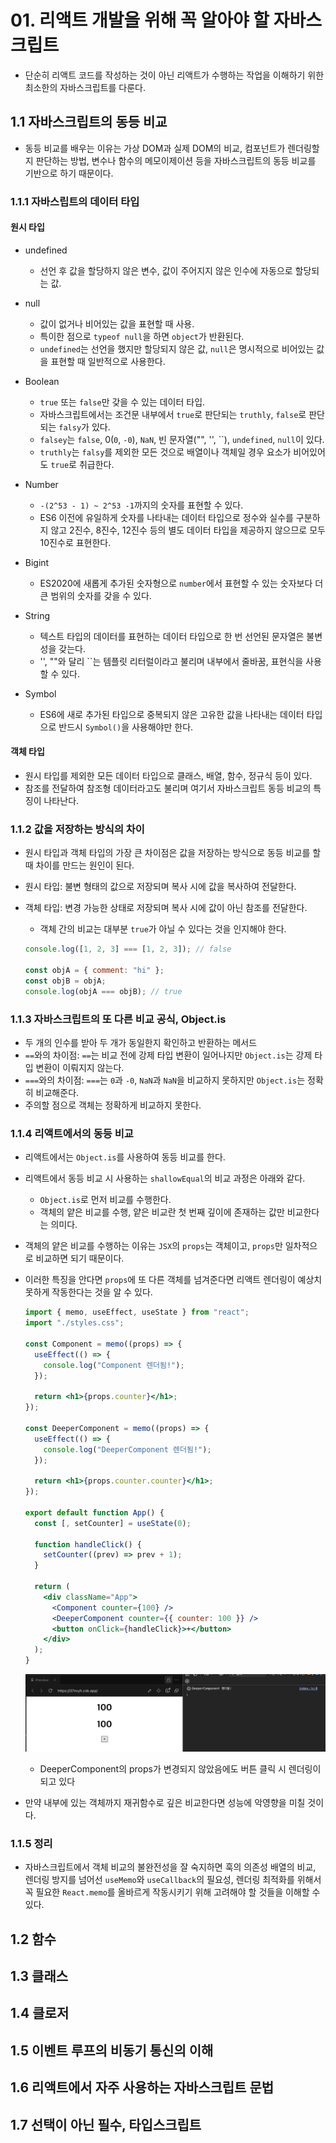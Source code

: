 # 01. 리액트 개발을 위해 꼭 알아야 할 자바스크립트

- 단순히 리액트 코드를 작성하는 것이 아닌 리액트가 수행하는 작업을 이해하기 위한 최소한의 자바스크립트를 다룬다.

## 1.1 자바스크립트의 동등 비교

- 동등 비교를 배우는 이유는 가상 DOM과 실제 DOM의 비교, 컴포넌트가 렌더링할지 판단하는 방법, 변수나 함수의 메모이제이션 등을 자바스크립트의 동등 비교를 기반으로 하기 때문이다.

### 1.1.1 자바스립트의 데이터 타입

#### 원시 타입

- undefined

  - 선언 후 값을 할당하지 않은 변수, 값이 주어지지 않은 인수에 자동으로 할당되는 값.

- null

  - 값이 없거나 비어있는 값을 표현할 때 사용.
  - 특이한 점으로 `typeof null`을 하면 `object`가 반환된다.
  - `undefined`는 선언을 했지만 할당되지 않은 값, `null`은 명시적으로 비어있는 값을 표현할 때 일반적으로 사용한다.

- Boolean

  - `true` 또는 `false`만 갖을 수 있는 데이터 타입.
  - 자바스크립트에서는 조건문 내부에서 `true`로 판단되는 `truthly`, `false`로 판단되는 `falsy`가 있다.
  - `falsey`는 `false`, 0(`0`, `-0`), `NaN`, 빈 문자열("", '', ``), `undefined`, `null`이 있다.
  - `truthly`는 `falsy`를 제외한 모든 것으로 배열이나 객체일 경우 요소가 비어있어도 `true`로 취급한다.

- Number

  - `-(2^53 - 1) ~ 2^53 -1`까지의 숫자를 표현할 수 있다.
  - ES6 이전에 유일하게 숫자를 나타내는 데이터 타입으로 정수와 실수를 구분하지 않고 2진수, 8진수, 12진수 등의 별도 데이터 타입을 제공하지 않으므로 모두 10진수로 표현한다.

- Bigint

  - ES2020에 새롭게 추가된 숫자형으로 `number`에서 표현할 수 있는 숫자보다 더 큰 범위의 숫자를 갖을 수 있다.

- String

  - 텍스트 타입의 데이터를 표현하는 데이터 타입으로 한 번 선언된 문자열은 불변성을 갖는다.
  - '', ""와 달리 ``는 템플릿 리터럴이라고 불리며 내부에서 줄바꿈, 표현식을 사용할 수 있다.

- Symbol
  - ES6에 새로 추가된 타입으로 중복되지 않은 고유한 값을 나타내는 데이터 타입으로 반드시 `Symbol()`을 사용해야만 한다.

#### 객체 타입

- 원시 타입를 제외한 모든 데이터 타입으로 클래스, 배열, 함수, 정규식 등이 있다.
- 참조를 전달하여 참조형 데이터라고도 불리며 여기서 자바스크립트 동등 비교의 특징이 나타난다.

### 1.1.2 값을 저장하는 방식의 차이

- 원시 타입과 객체 타입의 가장 큰 차이점은 값을 저장하는 방식으로 동등 비교를 할 때 차이를 만드는 원인이 된다.
- 원시 타입: 불변 형태의 값으로 저장되며 복사 시에 값을 복사하여 전달한다.
- 객체 타입: 변경 가능한 상태로 저장되며 복사 시에 값이 아닌 참조를 전달한다.

  - 객체 간의 비교는 대부분 `true`가 아닐 수 있다는 것을 인지해야 한다.

  ```js
  console.log([1, 2, 3] === [1, 2, 3]); // false

  const objA = { comment: "hi" };
  const objB = objA;
  console.log(objA === objB); // true
  ```

### 1.1.3 자바스크립트의 또 다른 비교 공식, Object.is

- 두 개의 인수를 받아 두 개가 동일한지 확인하고 반환하는 메서드
- `==`와의 차이점: `==`는 비교 전에 강제 타입 변환이 일어나지만 `Object.is`는 강제 타입 변환이 이뤄지지 않는다.
- `===`와의 차이점: `===`는 `0`과 `-0`, `NaN`과 `NaN`을 비교하지 못하지만 `Object.is`는 정확히 비교해준다.
- 주의할 점으로 객체는 정확하게 비교하지 못한다.

### 1.1.4 리액트에서의 동등 비교

- 리액트에서는 `Object.is`를 사용하여 동등 비교를 한다.
- 리액트에서 동등 비교 시 사용하는 `shallowEqual`의 비교 과정은 아래와 같다.
  - `Object.is`로 먼저 비교를 수행한다.
  - 객체의 얕은 비교를 수행, 얕은 비교란 첫 번째 깊이에 존재하는 값만 비교한다는 의미다.
- 객체의 얕은 비교를 수행하는 이유는 `JSX`의 `props`는 객체이고, `props`만 일차적으로 비교하면 되기 때문이다.
- 이러한 특징을 안다면 `props`에 또 다른 객체를 넘겨준다면 리액트 렌더링이 예상치 못하게 작동한다는 것을 알 수 있다.

  ```jsx
  import { memo, useEffect, useState } from "react";
  import "./styles.css";

  const Component = memo((props) => {
    useEffect(() => {
      console.log("Component 렌더됨!");
    });

    return <h1>{props.counter}</h1>;
  });

  const DeeperComponent = memo((props) => {
    useEffect(() => {
      console.log("DeeperComponent 렌더됨!");
    });

    return <h1>{props.counter.counter}</h1>;
  });

  export default function App() {
    const [, setCounter] = useState(0);

    function handleClick() {
      setCounter((prev) => prev + 1);
    }

    return (
      <div className="App">
        <Component counter={100} />
        <DeeperComponent counter={{ counter: 100 }} />
        <button onClick={handleClick}>+</button>
      </div>
    );
  }
  ```

  ![DeeperComponent의 props가 변경되지 않았음에도 버튼 클릭 시 렌더링이 되고 있다](./01-1.png)

  - DeeperComponent의 props가 변경되지 않았음에도 버튼 클릭 시 렌더링이 되고 있다

- 만약 내부에 있는 객체까지 재귀함수로 깊은 비교한다면 성능에 악영향을 미칠 것이다.

### 1.1.5 정리

- 자바스크립트에서 객체 비교의 불완전성을 잘 숙지하면 훅의 의존성 배열의 비교, 렌더링 방지를 넘어선 `useMemo`와 `useCallback`의 필요성, 렌더링 최적화를 위해서 꼭 필요한 `React.memo`를 올바르게 작동시키기 위해 고려해야 할 것들을 이해할 수 있다.

## 1.2 함수

## 1.3 클래스

## 1.4 클로저

## 1.5 이벤트 루프의 비동기 통신의 이해

## 1.6 리액트에서 자주 사용하는 자바스크립트 문법

## 1.7 선택이 아닌 필수, 타입스크립트
